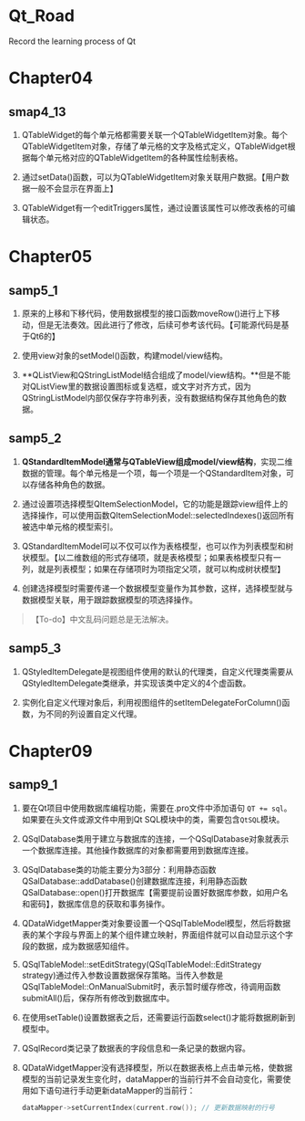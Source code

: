 # Qt_Road
Record the learning process of Qt

# Chapter04 

## smap4_13

1. QTableWidget的每个单元格都需要关联一个QTableWidgetItem对象。每个QTableWidgetItem对象，存储了单元格的文字及格式定义，QTableWidget根据每个单元格对应的QTableWidgetItem的各种属性绘制表格。

2. 通过setData()函数，可以为QTableWidgetItem对象关联用户数据。【用户数据一般不会显示在界面上】

3. QTableWidget有一个editTriggers属性，通过设置该属性可以修改表格的可编辑状态。

# Chapter05

## samp5_1

1. 原来的上移和下移代码，使用数据模型的接口函数moveRow()进行上下移动，但是无法奏效。因此进行了修改，后续可参考该代码。【可能源代码是基于Qt6的】

2. 使用view对象的setModel()函数，构建model/view结构。

3. **QListView和QStringListModel结合组成了model/view结构。**但是不能对QListView里的数据设置图标或复选框，或文字对齐方式，因为QStringListModel内部仅保存字符串列表，没有数据结构保存其他角色的数据。

## samp5_2

1. **QStandardItemModel通常与QTableView组成model/view结构**，实现二维数据的管理。每个单元格是一个项，每一个项是一个QStandardItem对象，可以存储各种角色的数据。

2. 通过设置项选择模型QItemSelectionModel，它的功能是跟踪view组件上的选择操作，可以使用函数QItemSelectionModel::selectedIndexes()返回所有被选中单元格的模型索引。

3. QStandardItemModel可以不仅可以作为表格模型，也可以作为列表模型和树状模型。【以二维数组的形式存储项，就是表格模型；如果表格模型只有一列，就是列表模型；如果在存储项时为项指定父项，就可以构成树状模型】

4. 创建选择模型时需要传递一个数据模型变量作为其参数，这样，选择模型就与数据模型关联，用于跟踪数据模型的项选择操作。

>【To-do】中文乱码问题总是无法解决。

## samp5_3

1. QStyledItemDelegate是视图组件使用的默认的代理类，自定义代理类需要从QStyledItemDelegate类继承，并实现该类中定义的4个虚函数。

2. 实例化自定义代理对象后，利用视图组件的setItemDelegateForColumn()函数，为不同的列设置自定义代理。

# Chapter09

## samp9_1

1. 要在Qt项目中使用数据库编程功能，需要在.pro文件中添加语句 `QT += sql`。如果要在头文件或源文件中用到Qt SQL模块中的类，需要包含`QtSQL`模块。

2. QSqlDatabase类用于建立与数据库的连接，一个QSqlDatabase对象就表示一个数据库连接。其他操作数据库的对象都需要用到数据库连接。

3. QSqlDatabase类的功能主要分为3部分：利用静态函数QSalDatabase::addDatabase()创建数据库连接，利用静态函数QSalDatabase::open()打开数据库【需要提前设置好数据库参数，如用户名和密码】，数据库信息的获取和事务操作。

4. QDataWidgetMapper类对象要设置一个QSqlTableModel模型，然后将数据表的某个字段与界面上的某个组件建立映射，界面组件就可以自动显示这个字段的数据，成为数据感知组件。

5. QSqlTableModel::setEditStrategy(QSqlTableModel::EditStrategy strategy)通过传入参数设置数据保存策略。当传入参数是QSqlTableModel::OnManualSubmit时，表示暂时缓存修改，待调用函数submitAll()后，保存所有修改到数据库中。

6. 在使用setTable()设置数据表之后，还需要运行函数select()才能将数据刷新到模型中。

7. QSqlRecord类记录了数据表的字段信息和一条记录的数据内容。

8. QDataWidgetMapper没有选择模型，所以在数据表格上点击单元格，使数据模型的当前记录发生变化时，dataMapper的当前行并不会自动变化，需要使用如下语句进行手动更新dataMapper的当前行：

    ```c++
    dataMapper->setCurrentIndex(current.row()); // 更新数据映射的行号
    ```


